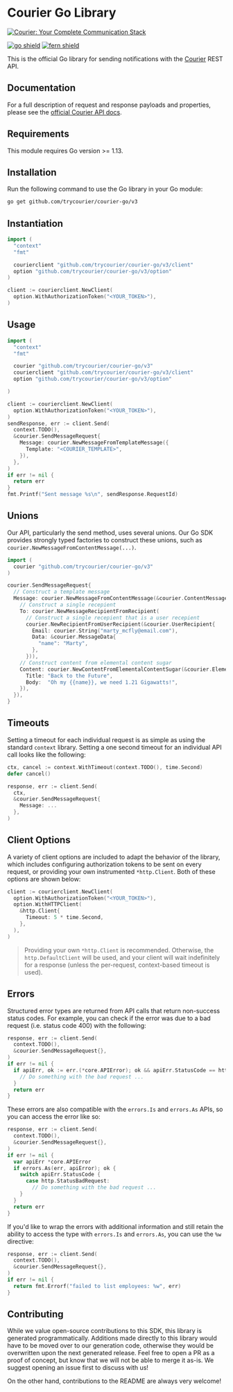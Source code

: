 # Courier Go Library

[![Courier: Your Complete Communication Stack](https://marketing-assets-public.s3.us-west-1.amazonaws.com/github_nodejs.png)](https://courier.com)

[![go shield](https://img.shields.io/badge/go-docs-blue)](https://pkg.go.dev/github.com/merge-api/merge-go-client)
[![fern shield](https://img.shields.io/badge/%F0%9F%8C%BF-SDK%20generated%20by%20Fern-brightgreen)](https://buildwithfern.com/?utm_source=trycourier/courier-go/readme)

This is the official Go library for sending notifications with the [Courier](https://courier.com) REST API.

## Documentation

For a full description of request and response payloads and properties, please see the
[official Courier API docs](https://www.courier.com/docs/reference/).

## Requirements

This module requires Go version >= 1.13.

## Installation

Run the following command to use the Go library in your Go module:

```sh
go get github.com/trycourier/courier-go/v3
```

## Instantiation

```go
import (
  "context"
  "fmt"

  courierclient "github.com/trycourier/courier-go/v3/client"
  option "github.com/trycourier/courier-go/v3/option"
)

client := courierclient.NewClient(
  option.WithAuthorizationToken("<YOUR_TOKEN>"),
)
```

## Usage

```go
import (
  "context"
  "fmt"

  courier "github.com/trycourier/courier-go/v3"
  courierclient "github.com/trycourier/courier-go/v3/client"
  option "github.com/trycourier/courier-go/v3/option"

)

client := courierclient.NewClient(
  option.WithAuthorizationToken("<YOUR_TOKEN>"),
)
sendResponse, err := client.Send(
  context.TODO(),
  &courier.SendMessageRequest{
    Message: courier.NewMessageFromTemplateMessage({
      Template: "<COURIER_TEMPLATE>",
    }),
  },
)
if err != nil {
  return err
}
fmt.Printf("Sent message %s\n", sendResponse.RequestId)
```

## Unions

Our API, particularly the send method, uses several unions. Our Go SDK provides
strongly typed factories to construct these unions, such as `courier.NewMessageFromContentMessage(...)`.

```go
import (
  courier "github.com/trycourier/courier-go/v3"
)

courier.SendMessageRequest{
  // Construct a template message
  Message: courier.NewMessageFromContentMessage(&courier.ContentMessage{
    // Construct a single recepient
    To: courier.NewMessageRecipientFromRecipient(
      // Construct a single recepient that is a user recepient
      courier.NewRecipientFromUserRecipient(&courier.UserRecipient{
        Email: courier.String("marty_mcfly@email.com"),
        Data: &courier.MessageData{
          "name": "Marty",
        },
      })),
    // Construct content from elemental content sugar
    Content: courier.NewContentFromElementalContentSugar(&courier.ElementalContentSugar{
      Title: "Back to the Future",
      Body:  "Oh my {{name}}, we need 1.21 Gigawatts!",
    }),
  }),
}
```

## Timeouts

Setting a timeout for each individual request is as simple as using the standard
`context` library. Setting a one second timeout for an individual API call looks
like the following:

```go
ctx, cancel := context.WithTimeout(context.TODO(), time.Second)
defer cancel()

response, err := client.Send(
  ctx,
  &courier.SendMessageRequest{
    Message: ...
  },
)
```

## Client Options

A variety of client options are included to adapt the behavior of the library, which
includes configuring authorization tokens to be sent on every request, or providing your
own instrumented `*http.Client`. Both of these options are shown below:

```go
client := courierclient.NewClient(
  option.WithAuthorizationToken("<YOUR_TOKEN>"),
  option.WithHTTPClient(
    &http.Client{
      Timeout: 5 * time.Second,
    },
  ),
)
```

> Providing your own `*http.Client` is recommended. Otherwise, the `http.DefaultClient` will be used,
> and your client will wait indefinitely for a response (unless the per-request, context-based timeout
> is used).

## Errors

Structured error types are returned from API calls that return non-success status codes. For example,
you can check if the error was due to a bad request (i.e. status code 400) with the following:

```go
response, err := client.Send(
  context.TODO(),
  &courier.SendMessageRequest{},
)
if err != nil {
  if apiErr, ok := err.(*core.APIError); ok && apiErr.StatusCode == http.StatusBadRequest {
    // Do something with the bad request ...
  }
  return err
}
```

These errors are also compatible with the `errors.Is` and `errors.As` APIs, so you can access the error
like so:

```go
response, err := client.Send(
  context.TODO(),
  &courier.SendMessageRequest{},
)
if err != nil {
  var apiErr *core.APIError
  if errors.As(err, apiError); ok {
    switch apiErr.StatusCode {
      case http.StatusBadRequest:
        // Do something with the bad request ...
    }
  }
  return err
}
```

If you'd like to wrap the errors with additional information and still retain the ability to access the type
with `errors.Is` and `errors.As`, you can use the `%w` directive:

```go
response, err := client.Send(
  context.TODO(),
  &courier.SendMessageRequest{},
)
if err != nil {
  return fmt.Errorf("failed to list employees: %w", err)
}
```

## Contributing

While we value open-source contributions to this SDK, this library is generated programmatically. Additions
made directly to this library would have to be moved over to our generation code, otherwise they would be
overwritten upon the next generated release. Feel free to open a PR as a proof of concept, but know that we
will not be able to merge it as-is. We suggest opening an issue first to discuss with us!

On the other hand, contributions to the README are always very welcome!
